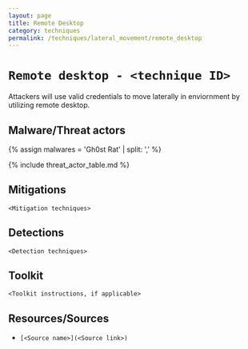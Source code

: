 ```yaml
---
layout: page
title: Remote Desktop
category: techniques
permalink: /techniques/lateral_movement/remote_desktop
---
```

# `Remote desktop - <technique ID>`

Attackers will use valid credentials to move laterally in enviornment by utilizing remote desktop.

## Malware/Threat actors

{% assign malwares = 'Gh0st Rat' | split: ',' %}

{% include threat_actor_table.md %}

## Mitigations

`<Mitigation techniques>`

## Detections

`<Detection techniques>`

## Toolkit

`<Toolkit instructions, if applicable>`

## Resources/Sources

* `[<Source name>](<Source link>)`

